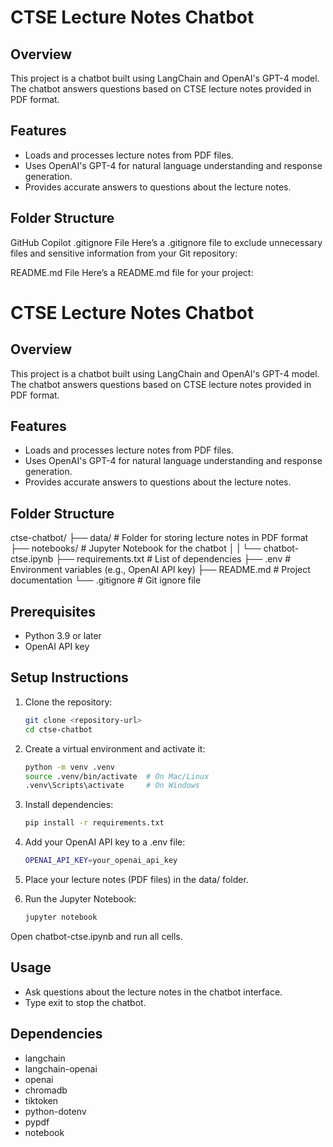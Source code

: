 # CTSE Lecture Notes Chatbot

## Overview
This project is a chatbot built using LangChain and OpenAI's GPT-4 model. The chatbot answers questions based on CTSE lecture notes provided in PDF format.

## Features
- Loads and processes lecture notes from PDF files.
- Uses OpenAI's GPT-4 for natural language understanding and response generation.
- Provides accurate answers to questions about the lecture notes.

## Folder Structure


GitHub Copilot
.gitignore File
Here’s a .gitignore file to exclude unnecessary files and sensitive information from your Git repository:

README.md File
Here’s a README.md file for your project:

# CTSE Lecture Notes Chatbot

## Overview
This project is a chatbot built using LangChain and OpenAI's GPT-4 model. The chatbot answers questions based on CTSE lecture notes provided in PDF format.

## Features
- Loads and processes lecture notes from PDF files.
- Uses OpenAI's GPT-4 for natural language understanding and response generation.
- Provides accurate answers to questions about the lecture notes.

## Folder Structure

ctse-chatbot/ 
├── data/ # Folder for storing lecture notes in PDF format 
├── notebooks/ # Jupyter Notebook for the chatbot 
│ 
|   └── chatbot-ctse.ipynb 
├── requirements.txt # List of dependencies 
├── .env # Environment variables (e.g., OpenAI API key) 
├── README.md # Project documentation 
└── .gitignore # Git ignore file


## Prerequisites
- Python 3.9 or later
- OpenAI API key

## Setup Instructions
1. Clone the repository:
   ```bash
   git clone <repository-url>
   cd ctse-chatbot

2. Create a virtual environment and activate it:

    ```bash
    python -m venv .venv
    source .venv/bin/activate  # On Mac/Linux
    .venv\Scripts\activate     # On Windows

3. Install dependencies:

    ```bash
    pip install -r requirements.txt

4. Add your OpenAI API key to a .env file:

    ```bash
    OPENAI_API_KEY=your_openai_api_key

5. Place your lecture notes (PDF files) in the data/ folder.

6. Run the Jupyter Notebook:

    ```bash
    jupyter notebook

Open chatbot-ctse.ipynb and run all cells.

## Usage

- Ask questions about the lecture notes in the chatbot interface.
- Type exit to stop the chatbot.

## Dependencies
- langchain
- langchain-openai
- openai
- chromadb
- tiktoken
- python-dotenv
- pypdf
- notebook
